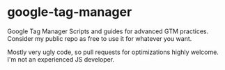 # google-tag-manager
Google Tag Manager Scripts and guides for advanced GTM practices.
Consider my public repo as free to use it for whatever you want.

Mostly very ugly code, so pull requests for optimizations highly welcome. I'm not an experienced JS developer.
